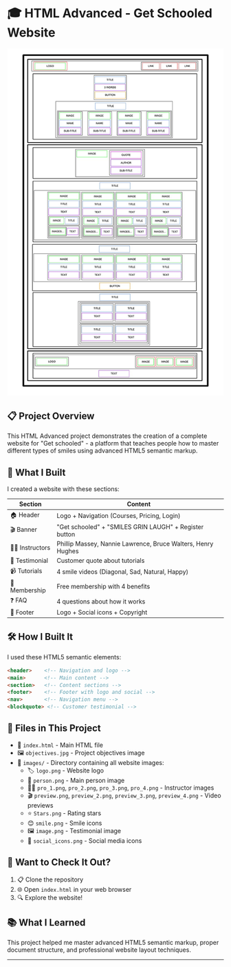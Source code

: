 # 🎓 HTML Advanced - Get Schooled Website

<div align="center">

![Objectives](objectives.jpg)

</div>

## 📋 Project Overview

This HTML Advanced project demonstrates the creation of a complete website for "Get schooled" - a platform that teaches people how to master different types of smiles using advanced HTML5 semantic markup.

## 🎯 What I Built

I created a website with these sections:

| Section | Content |
|---------|---------|
| 🏠 Header | Logo + Navigation (Courses, Pricing, Login) |
| 🎬 Banner | "Get schooled" + "SMILES GRIN LAUGH" + Register button |
| 👨‍🏫 Instructors | Phillip Massey, Nannie Lawrence, Bruce Walters, Henry Hughes |
| 💬 Testimonial | Customer quote about tutorials |
| 📹 Tutorials | 4 smile videos (Diagonal, Sad, Natural, Happy) |
| 💎 Membership | Free membership with 4 benefits |
| ❓ FAQ | 4 questions about how it works |
| 🦶 Footer | Logo + Social icons + Copyright |

## 🛠️ How I Built It

I used these HTML5 semantic elements:

```html
<header>    <!-- Navigation and logo -->
<main>      <!-- Main content -->
<section>   <!-- Content sections -->
<footer>    <!-- Footer with logo and social -->
<nav>       <!-- Navigation menu -->
<blockquote> <!-- Customer testimonial -->
```

## 📁 Files in This Project

- 📄 `index.html` - Main HTML file
- 🖼️ `objectives.jpg` - Project objectives image
- 📂 `images/` - Directory containing all website images:
  - 🏷️ `logo.png` - Website logo
  - 👤 `person.png` - Main person image
  - 👨‍🏫 `pro_1.png`, `pro_2.png`, `pro_3.png`, `pro_4.png` - Instructor images
  - 🎬 `preview.png`, `preview_2.png`, `preview_3.png`, `preview_4.png` - Video previews
  - ⭐ `Stars.png` - Rating stars
  - 😊 `smile.png` - Smile icons
  - 🖼️ `image.png` - Testimonial image
  - 📱 `social_icons.png` - Social media icons

## 🚀 Want to Check It Out?

1. 📋 Clone the repository
2. 🌐 Open `index.html` in your web browser
3. 🔍 Explore the website!

## 📚 What I Learned

This project helped me master advanced HTML5 semantic markup, proper document structure, and professional website layout techniques.

---

</div>
